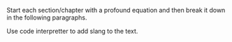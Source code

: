 Start each section/chapter with a profound equation and then break it down in the following paragraphs.

Use code interpretter to add slang to the text.